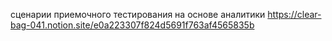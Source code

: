 сценарии приемочного тестирования на основе аналитики https://clear-bag-041.notion.site/e0a223307f824d5691f763af4565835b
